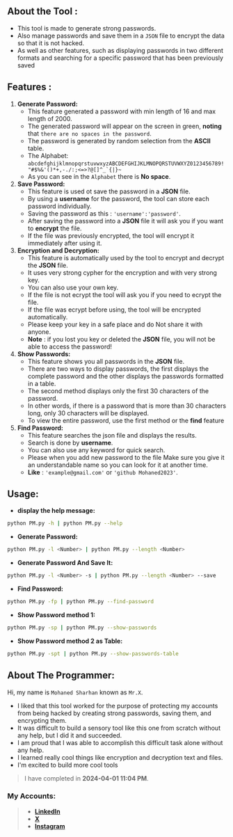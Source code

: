 ## **About the Tool :**
- This tool is made to generate strong passwords.   
- Also manage passwords and save them in a `JSON` file to encrypt the data so that it is not hacked.  
- As well as other features, such as displaying passwords in two different formats and searching for a
specific password that has been previously saved

## **Features :**
1) **Generate Password:** 
    - This feature generated a password with min length of 16 and max length of 2000.
    - The generated password will appear on the screen in green, **noting** that `there are no spaces in the password`.
    - The password is generated by random selection from the **ASCII** table.
    - The Alphabet: ``abcdefghijklmnopqrstuvwxyzABCDEFGHIJKLMNOPQRSTUVWXYZ0123456789!"#$%&'()*+,-./:;<=>?@[]^_`{|}~``
    - As you can see in the `Alphabet` there is **No space**.
2) **Save Password:**
    - This feature is used ot save the password in a **JSON** file.
    - By using a **username** for the password, the tool can store each password individually.
    - Saving the password as this : `'username':'password'`.
    - After saving the password into a **JSON** file it will ask you if you want to **encrypt** the file.
    - If the file was previously encrypted, the tool will encrypt it immediately after using it.
3) **Encryption and Decryption:**
    - This feature is automatically used by the tool to encrypt and decrypt the **JSON** file.
    - It uses very strong cypher for the encryption and with very strong key.
    - You can also use your own key.
    - If the file is not ecrypt the tool will ask you if you need to ecrypt the file.
    - If the file was ecrypt before using, the tool will be encrypted automatically.
    - Please keep your key in a safe place and do Not share it with anyone.
    - **Note** : if you lost you key or deleted the **JSON** file, you will not be able to access the password!
4) **Show Passwords:**
    - This feature shows you all passwords in the **JSON** file.
    - There are two ways to display passwords, the first displays the complete password and the other displays the passwords formatted in a table.
    - The second method displays only the first 30 characters of the password.
    - In other words, if there is a password that is more than 30 characters long, only 30 characters will be displayed.
    - To view the entire password, use the first method or the **find** feature
5) **Find Password:**
    - This feature searches the json file and displays the results.
    - Search is done by **username**.
    - You can also use any keyword for quick search.
    - Please when you add new password to the file Make sure you give it an understandable name so you can look for it at another time.
    - **Like** : `'example@gmail.com'` or `'github Mohaned2023'`.

## **Usage:**
- **display the help message:**
```bash 
python PM.py -h | python PM.py --help
```
- **Generate Password:**
```bash
python PM.py -l <Number> | python PM.py --length <Number>
```
- **Generate Password And Save It:**
```bash
python PM.py -l <Number> -s | python PM.py --length <Number> --save
```
- **Find Password:**
```bash
python PM.py -fp | python PM.py --find-password
```
- **Show Password method 1:**
```bash
python PM.py -sp | python PM.py --show-passwords
```
- **Show Password method 2 as Table:**
```bash
python PM.py -spt | python PM.py --show-passwords-table
```
## **About The Programmer:**
Hi, my name is `Mohaned Sharhan` known as `Mr.X`.   
- I liked that this tool worked for the purpose of protecting my accounts from being hacked by creating strong passwords, saving them, and encrypting them.   
- It was difficult to build a sensory tool like this one from scratch without any help, but I did it and succeeded.
- I am proud that I was able to accomplish this difficult task alone without any help.
- I learned really cool things like encryption and decryption text and files.
- I'm excited to build more cool tools
> I have completed in **2024-04-01 11:04 PM**.  

### **My Accounts:**
> - [**LinkedIn**](https://www.linkedin.com/in/mohaned2023)  
> - [**X**](https://x.com/MrX2023M)
> - [**Instagram**](https://www.instagram.com/mr.lxzl)